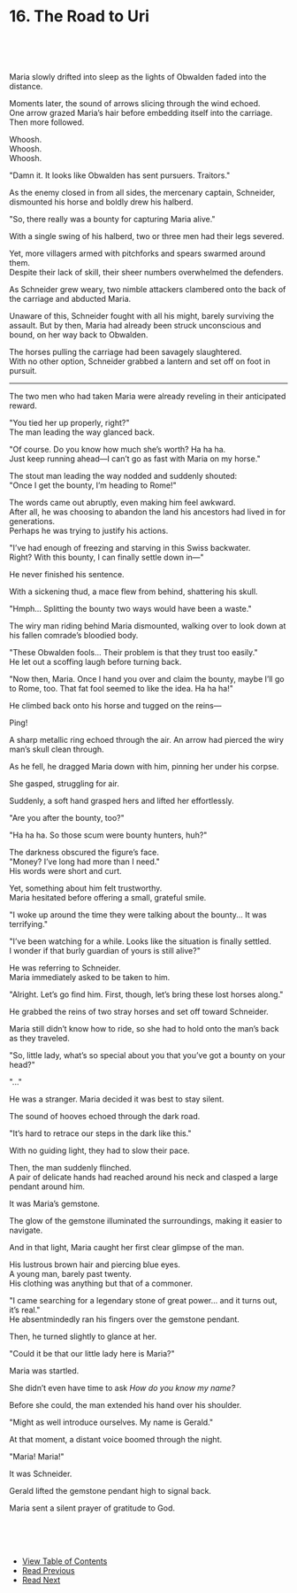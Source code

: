 # 16. The Road to Uri <br>
<br><br><br>

Maria slowly drifted into sleep as the lights of Obwalden faded into the distance.  

Moments later, the sound of arrows slicing through the wind echoed.  
One arrow grazed Maria’s hair before embedding itself into the carriage.  
Then more followed.  

Whoosh.  
Whoosh.  
Whoosh.  

"Damn it. It looks like Obwalden has sent pursuers. Traitors."  

As the enemy closed in from all sides, the mercenary captain, Schneider, dismounted his horse and boldly drew his halberd.  

"So, there really was a bounty for capturing Maria alive."  

With a single swing of his halberd, two or three men had their legs severed.  

Yet, more villagers armed with pitchforks and spears swarmed around them.  
Despite their lack of skill, their sheer numbers overwhelmed the defenders.  

As Schneider grew weary, two nimble attackers clambered onto the back of the carriage and abducted Maria.  

Unaware of this, Schneider fought with all his might, barely surviving the assault. But by then, Maria had already been struck unconscious and bound, on her way back to Obwalden.  

The horses pulling the carriage had been savagely slaughtered.  
With no other option, Schneider grabbed a lantern and set off on foot in pursuit.  

---

The two men who had taken Maria were already reveling in their anticipated reward.  

"You tied her up properly, right?"  
The man leading the way glanced back.  

"Of course. Do you know how much she’s worth? Ha ha ha.  
Just keep running ahead—I can’t go as fast with Maria on my horse."  

The stout man leading the way nodded and suddenly shouted:  
"Once I get the bounty, I’m heading to Rome!"  

The words came out abruptly, even making him feel awkward.  
After all, he was choosing to abandon the land his ancestors had lived in for generations.  
Perhaps he was trying to justify his actions.  

"I’ve had enough of freezing and starving in this Swiss backwater.  
Right? With this bounty, I can finally settle down in—"  

He never finished his sentence.  

With a sickening thud, a mace flew from behind, shattering his skull.  

"Hmph... Splitting the bounty two ways would have been a waste."  

The wiry man riding behind Maria dismounted, walking over to look down at his fallen comrade’s bloodied body.  

"These Obwalden fools... Their problem is that they trust too easily."  
He let out a scoffing laugh before turning back.  

"Now then, Maria. Once I hand you over and claim the bounty, maybe I’ll go to Rome, too. That fat fool seemed to like the idea. Ha ha ha!"  

He climbed back onto his horse and tugged on the reins—  

Ping!  

A sharp metallic ring echoed through the air. An arrow had pierced the wiry man’s skull clean through.  

As he fell, he dragged Maria down with him, pinning her under his corpse.  

She gasped, struggling for air.  

Suddenly, a soft hand grasped hers and lifted her effortlessly.  

"Are you after the bounty, too?"  

"Ha ha ha. So those scum were bounty hunters, huh?"  

The darkness obscured the figure’s face.  
"Money? I’ve long had more than I need."  
His words were short and curt.  

Yet, something about him felt trustworthy.  
Maria hesitated before offering a small, grateful smile.  

"I woke up around the time they were talking about the bounty... It was terrifying."  

"I’ve been watching for a while. Looks like the situation is finally settled.  
I wonder if that burly guardian of yours is still alive?"  

He was referring to Schneider.  
Maria immediately asked to be taken to him.  

"Alright. Let’s go find him. First, though, let’s bring these lost horses along."  

He grabbed the reins of two stray horses and set off toward Schneider.  

Maria still didn’t know how to ride, so she had to hold onto the man’s back as they traveled.  

"So, little lady, what’s so special about you that you’ve got a bounty on your head?"  

"..."  

He was a stranger. Maria decided it was best to stay silent.  

The sound of hooves echoed through the dark road.  

"It’s hard to retrace our steps in the dark like this."  

With no guiding light, they had to slow their pace.  

Then, the man suddenly flinched.  
A pair of delicate hands had reached around his neck and clasped a large pendant around him.  

It was Maria’s gemstone.  

The glow of the gemstone illuminated the surroundings, making it easier to navigate.  

And in that light, Maria caught her first clear glimpse of the man.  

His lustrous brown hair and piercing blue eyes.  
A young man, barely past twenty.  
His clothing was anything but that of a commoner.  

"I came searching for a legendary stone of great power... and it turns out, it’s real."  
He absentmindedly ran his fingers over the gemstone pendant.  

Then, he turned slightly to glance at her.  

"Could it be that our little lady here is Maria?"  

Maria was startled.  

She didn’t even have time to ask *How do you know my name?*  

Before she could, the man extended his hand over his shoulder.  

"Might as well introduce ourselves. My name is Gerald."  

At that moment, a distant voice boomed through the night.  

"Maria! Maria!"  

It was Schneider.  

Gerald lifted the gemstone pendant high to signal back.  

Maria sent a silent prayer of gratitude to God.  

<br><br><br>

* [View Table of Contents](content_en.md) <br>
* [Read Previous](/01_gemston/EN/EN_15.md) <br>
* [Read Next](/01_gemston/EN/EN_17.md)
